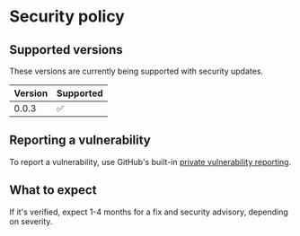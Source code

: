 # Security policy

## Supported versions

These versions are currently being supported with security updates.

| Version | Supported          |
| ------- | ------------------ |
| 0.0.3   | :white_check_mark: |

## Reporting a vulnerability

To report a vulnerability, use GitHub's built-in [private vulnerability reporting](https://github.com/fisherm7/csv_to_xlsx_report/security/advisories/new).

## What to expect

If it's verified, expect 1-4 months for a fix and security advisory, depending on severity.
